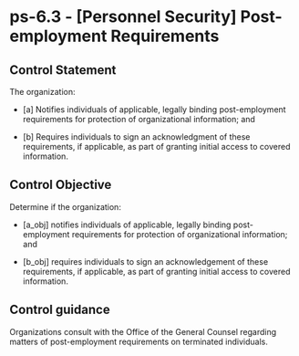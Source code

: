 # ps-6.3 - \[Personnel Security\] Post-employment Requirements

## Control Statement

The organization:

- \[a\] Notifies individuals of applicable, legally binding post-employment requirements for protection of organizational information; and

- \[b\] Requires individuals to sign an acknowledgment of these requirements, if applicable, as part of granting initial access to covered information.

## Control Objective

Determine if the organization:

- \[a_obj\] notifies individuals of applicable, legally binding post-employment requirements for protection of organizational information; and

- \[b_obj\] requires individuals to sign an acknowledgement of these requirements, if applicable, as part of granting initial access to covered information.

## Control guidance

Organizations consult with the Office of the General Counsel regarding matters of post-employment requirements on terminated individuals.
